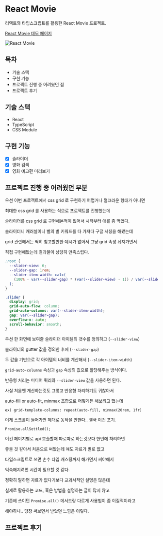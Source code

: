 # React Movie

리액트와 타입스크립트를 활용한 React Movie 프로젝트.

[React Movie 데모 페이지](https://yeouya.github.io/react-movie)

![React Movie](image/screenshot-yeouya-github-io-react-movie-1614128597666.png)

## 목차

- 기술 스택
- 구현 기능
- 프로젝트 진행 중 어려웠던 점
- 프로젝트 후기

## 기술 스택

- React
- TypeScript
- CSS Module

## 구현 기능

- [x] 슬라이더
- [x] 영화 검색
- [x] 영화 예고편 미리보기

## 프로젝트 진행 중 어려웠던 부분

우선 이번 프로젝트에서 css grid 로 구현하기 어렵거나 껄끄러운 형태가 아니면

최대한 css grid 를 사용하는 식으로 프로젝트를 진행했는데

슬라이더를 css grid 로 구현해본적이 없어서 시작부터 애를 좀 먹었다.

슬라이더니 캐러셀이니 별의 별 키워드를 다 가져다 구글 서칭을 해봤는데

grid 관련해서는 딱히 참고할만한 예시가 없어서 그냥 grid 속성 뒤져가면서

직접 구현해봤는데 결과물이 상당히 만족스럽다.

```css
:root {
  --slider-view: 6;
  --slider-gap: 1rem;
  --slider-item-width: calc(
    (100% - var(--slider-gap) * (var(--slider-view) - 1)) / var(--slider-view)
  );
}

.slider {
  display: grid;
  grid-auto-flow: column;
  grid-auto-columns: var(--slider-item-width);
  gap: var(--slider-gap);
  overflow-x: auto;
  scroll-behavior: smooth;
}
```

우선 한 화면에 보여줄 슬라이더 아이템의 갯수를 정의하고 (`--slider-view`)

슬라이더의 gutter 값을 정의한 후에 (`--slider-gap`)

두 값을 기반으로 각 아이템의 너비를 계산해서 (`--slider-item-width`)

`grid-auto-columns` 속성과 `gap` 속성의 값으로 할당해주는 방식이다.

반응형 처리는 미디어 쿼리와 `--slider-view` 값을 사용하면 된다.

사실 처음엔 계산하는것도 그렇고 반응형 처리하기도 귀찮아서

auto-fill or auto-fit, minmax 조합으로 어떻게든 해보려고 했는데

`ex) grid-template-columns: repeat(auto-fill, minmax(20rem, 1fr)`

이게 스크롤이 들어가면 제대로 동작을 안한다.. 결국 이건 포기.

```tsx
Promise.allSettled();
```

이건 페이지별로 api 호출할때 따로따로 하는것보다 한번에 처리하면

좋을 것 같아서 처음으로 써봤는데 얘도 자료가 별로 없고

타입스크립트로 쓰면 손수 타입 캐스팅까지 해가면서 써야해서

익숙해지려면 시간이 필요할 것 같다.

정확히 말하면 자료가 없다기보다 교과서적인 설명은 많은데

실제로 활용하는 코드, 혹은 방법을 설명하는 글이 많지 않고

기존에 쓰이던 `Promise.all()` 메서드랑 다르게 사용법이 좀 이질적이라고

해야하나.. 당장 써보면서 받았던 느낌은 이렇다.

## 프로젝트 후기
